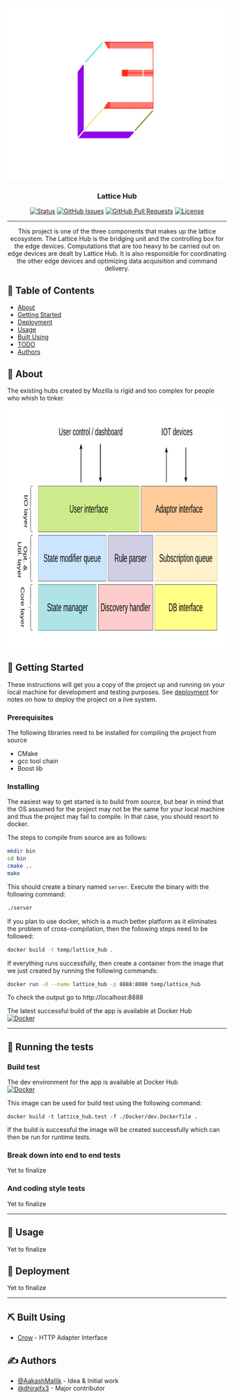<p align="center">
  <a href="" rel="noopener">
 <img width=660px height=400px src="./docs/lattice.png" alt="Project logo"></a>
</p>

<h3 align="center">Lattice Hub</h3>

<div align="center">

[![Status](https://img.shields.io/badge/status-active-success.svg)]()
[![GitHub Issues](https://img.shields.io/github/issues-raw/AakashMallik/lattice-hub)](https://github.com/AakashMallik/lattice-hub/issues)
[![GitHub Pull Requests](https://img.shields.io/github/issues-pr/AakashMallik/lattice-hub)](https://github.com/AakashMallik/lattice-hub/pulls)
[![License](https://img.shields.io/badge/license-MIT-blue.svg)](/LICENSE)

</div>

---

<p align="center"> This project is one of the three components that makes up the lattice ecosystem. The Lattice Hub is the bridging unit and the controlling box for the edge devices. Computations that are too heavy to be carried out on edge devices are dealt by Lattice Hub. It is also responsible for coordinating the other edge devices and optimizing data acquisition and command delivery.
    <br> 
</p>

## 📝 Table of Contents

- [About](#about)
- [Getting Started](#getting_started)
- [Deployment](#deployment)
- [Usage](#usage)
- [Built Using](#built_using)
- [TODO](https://github.com/AakashMallik/lattice-hub/wiki/TODO)
- [Authors](#authors)

## 🧐 About <a name = "about"></a>

The existing hubs created by Mozilla is rigid and too complex for people who whish to tinker.  

<img width=800px height=550px src="./docs/prototype.png" alt="Project Plan"></a>

## 🏁 Getting Started <a name = "getting_started"></a>

These instructions will get you a copy of the project up and running on your local machine for development and testing purposes. See [deployment](#deployment) for notes on how to deploy the project on a live system.

### Prerequisites

The following libraries need to be installed for compiling the project from source  
- CMake
- gcc tool chain
- Boost lib

### Installing

The easiest way to get started is to build from source, but bear in mind that the OS assumed for the project may not be the same for your local machine and thus the project may fail to compile. In that case, you should resort to docker.  
  
The steps to compile from source are as follows:  
```bash
mkdir bin
cd bin
cmake ..
make
```
This should create a binary named `server`. Execute the binary with the following command:  
```bash
./server
```  
  
If you plan to use docker, which is a much better platform as it eliminates the problem of cross-compilation, then the following steps need to be followed:
```bash
docker build -t temp/lattice_hub .
```
If everything runs successfully, then create a container from the image that we just created by running the following commands:
```bash
docker run -d --name lattice_hub -p 8888:8080 temp/lattice_hub
```

To check the output go to http://localhost:8888  
  
  
The latest successful build of the app is available at Docker Hub  
[![Docker](https://img.shields.io/docker/pulls/humbled/lattice_hub)](https://hub.docker.com/repository/docker/humbled/lattice_hub)


---

## 🔧 Running the tests <a name = "tests"></a>

### Build test
The dev environment for the app is available at Docker Hub  
[![Docker](https://img.shields.io/docker/pulls/humbled/lattice_hub.dev)](https://hub.docker.com/repository/docker/humbled/lattice_hub.dev)

This image can be used for build test using the following command:
```
docker build -t lattice_hub.test -f ./Docker/dev.Dockerfile .
```
If the build is successful the image will be created successfully which can then be run for runtime tests. 

### Break down into end to end tests

Yet to finalize

### And coding style tests

Yet to finalize

---

## 🎈 Usage <a name="usage"></a>

Yet to finalize

## 🚀 Deployment <a name = "deployment"></a>

Yet to finalize

---

## ⛏️ Built Using <a name = "built_using"></a>

- [Crow](https://github.com/ipkn/crow) - HTTP Adapter Interface

## ✍️ Authors <a name = "authors"></a>

- [@AakashMallik](https://github.com/AakashMallik) - Idea & Initial work
- [@dhirajfx3](https://github.com/dhirajfx3) - Major contributor
